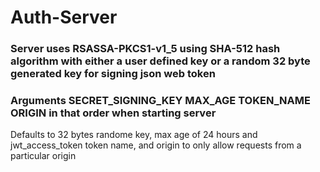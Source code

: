 # Auth-Server

### Server uses RSASSA-PKCS1-v1_5 using SHA-512 hash algorithm with either a user defined key or a random 32 byte generated key for signing json web token

### Arguments SECRET_SIGNING_KEY MAX_AGE TOKEN_NAME ORIGIN in that order when starting server

Defaults to 32 bytes randome key, max age of 24 hours and jwt_access_token token name, and origin to only allow requests from a particular origin

